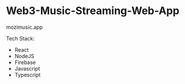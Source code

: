 # Web3-Music-Streaming-Web-App
mozimusic.app

Tech Stack: 
- React
- NodeJS
- Firebase
- Javascript
- Typescript
